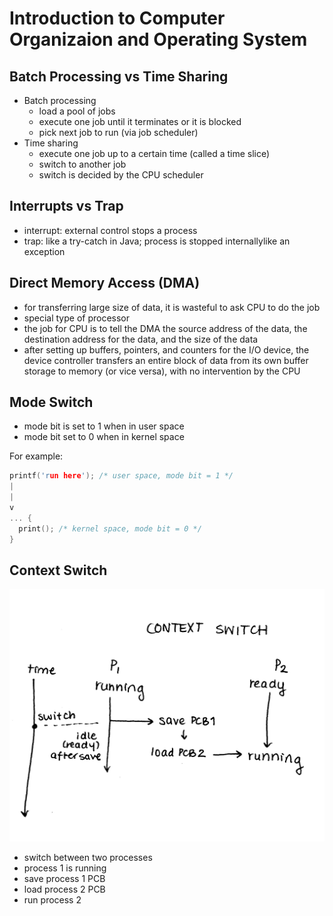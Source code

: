 # Introduction to Computer Organizaion and Operating System

## Batch Processing vs Time Sharing
- Batch processing
  - load a pool of jobs
  - execute one job until it terminates or it is blocked
  - pick next job to run (via job scheduler)
- Time sharing
  - execute one job up to a certain time (called a time slice)
  - switch to another job
  - switch is decided by the CPU scheduler

## Interrupts vs Trap
  - interrupt: external control stops a process
  - trap: like a try-catch in Java; process is stopped internallylike an exception

## Direct Memory Access (DMA)
  - for transferring large size of data, it is wasteful to ask CPU to do the job
  - special type of processor
  - the job for CPU is to tell the DMA the source address of the data, the destination address for the data, and the size of the data
  - after setting up buffers, pointers, and counters for the I/O device, the device controller transfers an entire block of data from its own buffer storage to memory (or vice versa), with no intervention by the CPU

## Mode Switch
- mode bit is set to 1 when in user space
- mode bit set to 0 when in kernel space

For example:
```c
printf('run here'); /* user space, mode bit = 1 */
|
|
v
... {
  print(); /* kernel space, mode bit = 0 */
}
```

## Context Switch
![context switch](images/context_switch.png)
- switch between two processes
- process 1 is running
- save process 1 PCB
- load process 2 PCB
- run process 2


